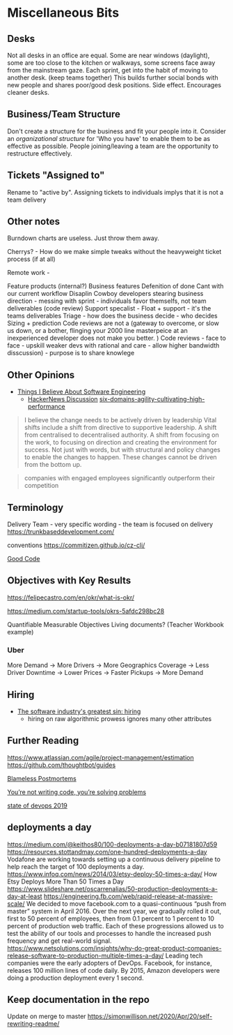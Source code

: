 Miscellaneous Bits
==================

Desks
-----

Not all desks in an office are equal. Some are near windows (daylight), some are too close to the kitchen or walkways, some screens face away from the mainstream gaze.
Each sprint, get into the habit of moving to another desk. (keep teams together)
This builds further social bonds with new people and shares poor/good desk positions.
Side effect. Encourages cleaner desks.

Business/Team Structure
-----------------------

Don't create a structure for the business and fit your people into it.
Consider an _organizational structure_ for 'Who you have' to enable them to be as effective as possible.
People joining/leaving a team are the opportunity to restructure effectively.

Tickets "Assigned to"
---------------------

Rename to "active by".
Assigning tickets to individuals implys that it is not a team delivery


Other notes
-----------

Burndown charts are useless. Just throw them away.


Cherrys? - How do we make simple tweaks without the heavyweight ticket process (if at all)


Remote work -


Feature
  products (internal?)
Business features
  Defenition of done
  Cant with our current workflow
Disaplin
 Cowboy developers stearing business direction - messing with sprint - individuals favor themselfs, not team deliverables (code review)
 Support specalist - Float + support - it's the teams deliverables
 Triage - how does the business decide - who decides
 Sizing + prediction
 Code reviews are not a (gateway to overcome, or slow us down, or a bother, flinging your 2000 line masterpeice at an inexperienced developer does not make you better. )
    Code reviews - face to face  - upskill weaker devs with rational and care - allow higher bandwidth disscussion) - purpose is to share knowlege


Other Opinions
--------------

* [Things I Believe About Software Engineering](https://blog.wesleyac.com/posts/engineering-beliefs)
  * [HackerNews Discussion](https://news.ycombinator.com/item?id=22222137)
[six-domains-agility-cultivating-high-performance](https://www.linkedin.com/pulse/six-domains-agility-cultivating-high-performance-agile-karim-harbott/)

> I believe the change needs to be actively driven by leadership
> Vital shifts include a shift from directive to supportive leadership. A shift from centralised to decentralised authority. A shift from focusing on the work, to focusing on direction and creating the environment for success. Not just with words, but with structural and policy changes to enable the changes to happen. These changes cannot be driven from the bottom up.

> companies with engaged employees significantly outperform their competition

Terminology
-----------

Delivery Team - very specific wording - the team is focused on delivery
https://trunkbaseddevelopment.com/


conventions
https://commitizen.github.io/cz-cli/



[Good Code](https://xkcd.com/844/)

Objectives with Key Results
---------------------------

https://felipecastro.com/en/okr/what-is-okr/

https://medium.com/startup-tools/okrs-5afdc298bc28

Quantifiable Measurable Objectives
Living documents? (Teacher Workbook example)

### Uber
More Demand -> More Drivers -> More Geographics Coverage
  -> Less Driver Downtime -> Lower Prices
  -> Faster Pickups
-> More Demand


Hiring
------

* [The software industry's greatest sin: hiring](https://www.neilwithdata.com/developer-hiring)
  * hiring on raw algorithmic prowess ignores many other attributes


Further Reading
---------------

https://www.atlassian.com/agile/project-management/estimation
https://github.com/thoughtbot/guides

[Blameless Postmortems](https://codeascraft.com/2012/05/22/blameless-postmortems/)

[You’re not writing code, you’re solving problems](https://lanraccoon.com/2020/youre-not-writing-code-youre-solving-problems/)

[state of devops 2019](https://services.google.com/fh/files/misc/state-of-devops-2019.pdf)


deployments a day
-----------------

https://medium.com/@keithos80/100-deployments-a-day-b07181807d59
https://resources.stottandmay.com/one-hundred-deployments-a-day
Vodafone are working towards setting up a continuous delivery pipeline to help reach the target of 100 deployments a day.
https://www.infoq.com/news/2014/03/etsy-deploy-50-times-a-day/
How Etsy Deploys More Than 50 Times a Day 
https://www.slideshare.net/oscarrenalias/50-production-deployments-a-day-at-least
https://engineering.fb.com/web/rapid-release-at-massive-scale/
We decided to move facebook.com to a quasi-continuous “push from master” system in April 2016. Over the next year, we gradually rolled it out, first to 50 percent of employees, then from 0.1 percent to 1 percent to 10 percent of production web traffic. Each of these progressions allowed us to test the ability of our tools and processes to handle the increased push frequency and get real-world signal. 
https://www.netsolutions.com/insights/why-do-great-product-companies-release-software-to-production-multiple-times-a-day/
Leading tech companies were the early adopters of DevOps. Facebook, for instance, releases 100 million lines of code daily. By 2015, Amazon developers were doing a production deployment every 1 second.


Keep documentation in the repo
------------------------------

Update on merge to master
https://simonwillison.net/2020/Apr/20/self-rewriting-readme/
